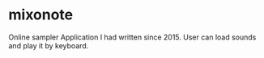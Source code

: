 # mixonote

Online sampler Application I had written since 2015. User can load sounds and play it by keyboard.  
